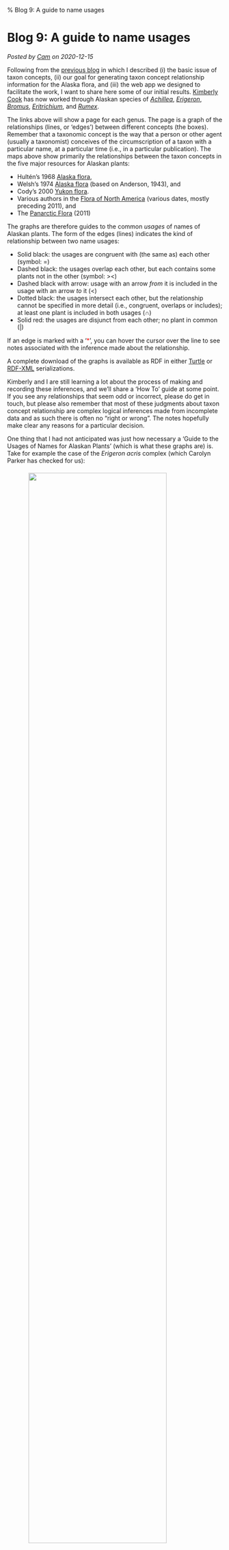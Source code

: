 % Blog 9: A guide to name usages

# Blog 9: A guide to name usages

_Posted by [Cam](people.html#cam) on 2020-12-15_

Following from the [previous blog](blog8.html) in which I described
(i) the basic issue of taxon concepts, (ii) our goal for generating
taxon concept relationship information for the Alaska flora, and (iii)
the web app we designed to facilitate the work, I want to share here
some of our initial results.  [Kimberly Cook](people.html#kimberly)
has now worked through Alaskan species of
[_Achillea_](TCM_achillea.html), [_Erigeron_](TCM_erigeron.html),
[_Bromus_](TCM_bromus.html), [_Eritrichium_](TCM_eritrichium.html),
and [_Rumex_](TCM_rumex.html).

The links above will show a page for each genus. The page is a graph
of the relationships (lines, or ‘edges’) between different concepts
(the boxes). Remember that a taxonomic concept is the way that a
person or other agent (usually a taxonomist) conceives of the
circumscription of a taxon with a particular name, at a particular
time (i.e., in a particular publication).  The maps above show
primarily the relationships between the taxon concepts in the five
major resources for Alaskan plants:

 * Hultén’s 1968 [Alaska flora][1],
 * Welsh’s 1974 [Alaska flora][2] (based on Anderson, 1943), and
 * Cody’s 2000 [Yukon flora][3].
 * Various authors in the [Flora of North America][4] (various dates,
   mostly preceding 2011), and
 * The [Panarctic Flora][5] (2011)

The graphs are therefore guides to the common _usages_ of names of
Alaskan plants.  The form of the edges (lines) indicates the kind of
relationship between two name usages:

 * Solid black: the usages are congruent with (the same as) each other
   (symbol: =)
 * Dashed black: the usages overlap each other, but each contains some
   plants not in the other (symbol: ><) 
 * Dashed black with arrow: usage with an arrow _from_ it is included
   in the usage with an arrow _to_ it (<)
 * Dotted black: the usages intersect each other, but the relationship
   cannot be specified in more detail (i.e., congruent, overlaps or
   includes); at least one plant is included in both usages (∩)
 * Solid red: the usages are disjunct from each other; no plant in
   common (|)

If an edge is marked with a ‘<span style="color:red">*</span>’, you
can hover the cursor over the line to see notes associated with the
inference made about the relationship.

A complete download of the graphs is available as RDF in either
[Turtle](../files/tcmap_2020-12-15.ttl) or
[RDF-XML](../files/tcmap_2020-12-15.rdf) serializations.

Kimberly and I are still learning a lot about the process of making
and recording these inferences, and we’ll share a ‘How To’ guide at
some point.  If you see any relationships that seem odd or incorrect,
please do get in touch, but please also remember that most of these
judgments about taxon concept relationship are complex logical
inferences made from incomplete data and as such there is often no
“right or wrong”. The notes hopefully make clear any reasons for a
particular decision.  

One thing that I had not anticipated was just how necessary a ‘Guide
to the Usages of Names for Alaskan Plants’ (which is what these graphs
are) is.  Take for example the case of the _Erigeron acris_ complex
(which Carolyn Parker has checked for us):

<img src="../img/tcm3.png" style="width:80%;margin-left: auto;
margin-right: auto;
margin-top:20px;margin-bottom:20px;display:block;"/>

Without such a guide (or a careful reading of the sources) it is very
hard to interpret what, e.g., Hultén’s _Erigeron acris_
subsp. _politis_ means today, given how many times the name has been
changed since.

Many thanks, of course, to Kimberly for her impressive detective work
on these names and usages.

----
 
**References**

 * Anderson, J. P. (1943(-52)) Flora of Alaska and Adjacent Parts of
   Canada. Parts 1-9. Iowa State College Journal of Science, 18-26: (18) 137-175, 381-446; (19) 133-205; (20) 213-257, 297-347; (21) 363-423; (23) 137-187; (24) 219-271; (26) 387-453.
 * Cody, W. J. (2000) Flora of the Yukon Territory. NRC Research
   Press, Ottawa.
 * Hultén, E. (1968) Flora of Alaska and Neighboring Territories: a
   Manual of the Vascular Plants. Stanford University Press, Stanford,
   CA.
 * Welsh, S. L. (1974) Anderson's Flora of Alaska and adjacent parts
   of Canada. Brigham Young University Press, Salt Lake City.

[1]: https://www.sup.org/books/title/?id=2767
[2]: http://www.worldcat.org/oclc/605923539
[3]: https://cdnsciencepub.com/doi/book/10.1139/9780660181103
[4]: https://beta.floranorthamerica.org/Main_Page
[5]: http://panarcticflora.org/

----

<div id="disqus_thread"></div><script>
var disqus_config = function () {
this.page.url = 'https://alaskaflora.org/pages/blog9.html';  // Edit
this.page.identifier = 'alaskaflora_blog9';                  // Edit
};(function() {  var d = document, s = d.createElement('script');
s.src = 'https://alaskaflora-org.disqus.com/embed.js';
s.setAttribute('data-timestamp', +new Date());
(d.head || d.body).appendChild(s);
})(); </script>
